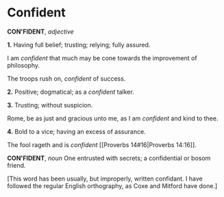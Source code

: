 # Confident

**CON'FIDENT**, _adjective_

**1.** Having full belief; trusting; relying; fully assured.

I am _confident_ that much may be cone towards the improvement of philosophy.

The troops rush on, _confident_ of success.

**2.** Positive; dogmatical; as a _confident_ talker.

**3.** Trusting; without suspicion.

Rome, be as just and gracious unto me, as I am _confident_ and kind to thee.

**4.** Bold to a vice; having an excess of assurance.

The fool rageth and is _confident_ [[Proverbs 14#16|Proverbs 14:16]].

**CON'FIDENT**, _noun_ One entrusted with secrets; a confidential or bosom friend.

\[This word has been usually, but improperly, written confidant. I have followed the regular English orthography, as Coxe and Mitford have done.\]
